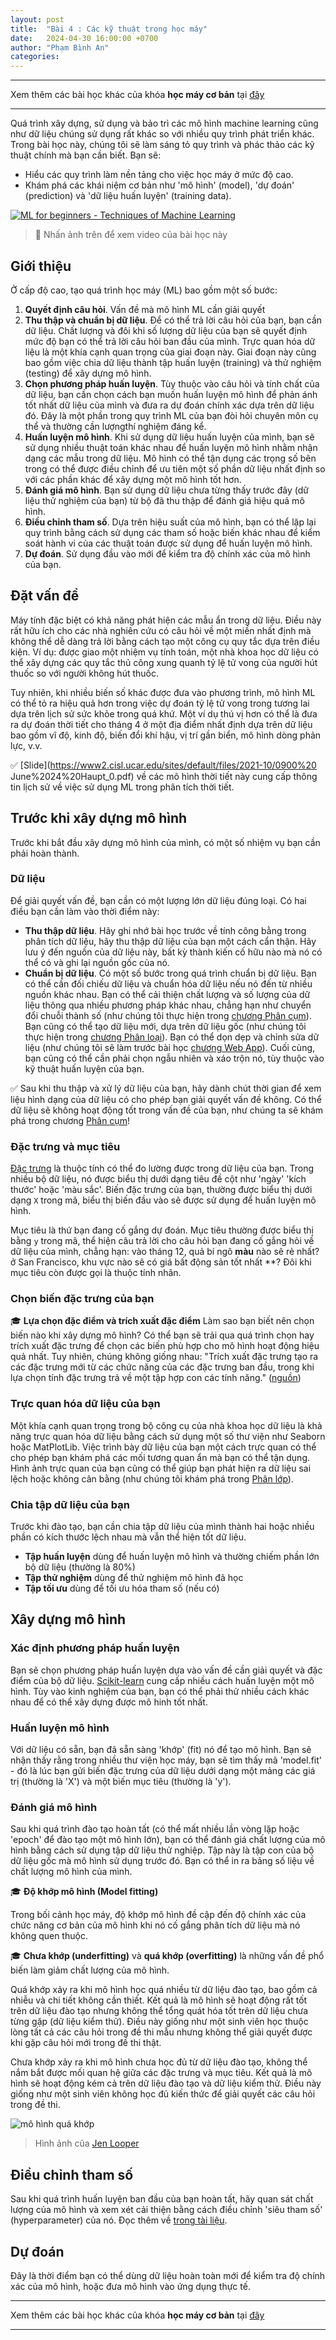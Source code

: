 ```yaml
---
layout: post
title:  "Bài 4 : Các kỹ thuật trong học máy"
date:   2024-04-30 16:00:00 +0700
author: "Phạm Bình An"
categories: 
---
```


---

Xem thêm các bài học khác của khóa **học máy cơ bản** tại [đây]({{site.url}}/2024/05/04/intro-to-regression.html)

---

Quá trình xây dựng, sử dụng và bảo trì các mô hình machine learning cũng như dữ liệu chúng sử dụng rất khác so với nhiều quy trình phát triển khác. Trong bài học này, chúng tôi sẽ làm sáng tỏ quy trình và phác thảo các kỹ thuật chính mà bạn cần biết. Bạn sẽ:

- Hiểu các quy trình làm nền tảng cho việc học máy ở mức độ cao.
- Khám phá các khái niệm cơ bản như 'mô hình' (model), 'dự đoán' (prediction) và 'dữ liệu huấn luyện' (training data).

[![ML for beginners - Techniques of Machine Learning](https://img.youtube.com/vi/4NGM0U2ZSHU/0.jpg)](https://youtu.be/4NGM0U2ZSHU "ML for beginners - Techniques of Machine Learning")

> 🎥 Nhấn ảnh trên để xem video của bài học này

## Giới thiệu

Ở cấp độ cao, tạo quá trình học máy (ML) bao gồm một số bước:

1. **Quyết định câu hỏi**. Vấn đề mà mô hình ML cần giải quyết
2. **Thu thập và chuẩn bị dữ liệu**. Để có thể trả lời câu hỏi của bạn, bạn cần dữ liệu. Chất lượng và đôi khi số lượng dữ liệu của bạn sẽ quyết định mức độ bạn có thể trả lời câu hỏi ban đầu của mình. Trực quan hóa dữ liệu là một khía cạnh quan trọng của giai đoạn này. Giai đoạn này cũng bao gồm việc chia dữ liệu thành tập huấn luyện (training) và thử nghiệm (testing) để xây dựng mô hình.
3. **Chọn phương pháp huấn luyện**. Tùy thuộc vào câu hỏi và tính chất của dữ liệu, bạn cần chọn cách bạn muốn huấn luyện mô hình để phản ánh tốt nhất dữ liệu của mình và đưa ra dự đoán chính xác dựa trên dữ liệu đó. Đây là một phần trong quy trình ML của bạn đòi hỏi chuyên môn cụ thể và thường cần lượngthí nghiệm đáng kể.
4. **Huấn luyện mô hình**. Khi sử dụng dữ liệu huấn luyện của mình, bạn sẽ sử dụng nhiều thuật toán khác nhau để huấn luyện mô hình nhằm nhận dạng các mẫu trong dữ liệu. Mô hình có thể tận dụng các trọng số bên trong có thể được điều chỉnh để ưu tiên một số phần dữ liệu nhất định so với các phần khác để xây dựng một mô hình tốt hơn.
5. **Đánh giá mô hình**. Bạn sử dụng dữ liệu chưa từng thấy trước đây (dữ liệu thử nghiệm của bạn) từ bộ đã thu thập để đánh giá hiệu quả mô hình.
6. **Điều chỉnh tham số**. Dựa trên hiệu suất của mô hình, bạn có thể lặp lại quy trình bằng cách sử dụng các tham số hoặc biến khác nhau để kiểm soát hành vi của các thuật toán được sử dụng để huấn luyện mô hình.
7. **Dự đoán**. Sử dụng đầu vào mới để kiểm tra độ chính xác của mô hình của bạn.

## Đặt vấn đề

Máy tính đặc biệt có khả năng phát hiện các mẫu ẩn trong dữ liệu. Điều này rất hữu ích cho các nhà nghiên cứu có câu hỏi về một miền nhất định mà không thể dễ dàng trả lời bằng cách tạo một công cụ quy tắc dựa trên điều kiện. Ví dụ: được giao một nhiệm vụ tính toán, một nhà khoa học dữ liệu có thể xây dựng các quy tắc thủ công xung quanh tỷ lệ tử vong của người hút thuốc so với người không hút thuốc.

Tuy nhiên, khi nhiều biến số khác được đưa vào phương trình, mô hình ML có thể tỏ ra hiệu quả hơn trong việc dự đoán tỷ lệ tử vong trong tương lai dựa trên lịch sử sức khỏe trong quá khứ. Một ví dụ thú vị hơn có thể là đưa ra dự đoán thời tiết cho tháng 4 ở một địa điểm nhất định dựa trên dữ liệu bao gồm vĩ độ, kinh độ, biến đổi khí hậu, vị trí gần biển, mô hình dòng phản lực, v.v.

✅ [Slide](https://www2.cisl.ucar.edu/sites/default/files/2021-10/0900%20 June%2024%20Haupt_0.pdf) về các mô hình thời tiết này cung cấp thông tin lịch sử về việc sử dụng ML trong phân tích thời tiết.

## Trước khi xây dựng mô hình

Trước khi bắt đầu xây dựng mô hình của mình, có một số nhiệm vụ bạn cần phải hoàn thành. 

### Dữ liệu

Để giải quyết vấn đề, bạn cần có một lượng lớn dữ liệu đúng loại. Có hai điều bạn cần làm vào thời điểm này:

- **Thu thập dữ liệu**. Hãy ghi nhớ bài học trước về tính công bằng trong phân tích dữ liệu, hãy thu thập dữ liệu của bạn một cách cẩn thận. Hãy lưu ý đến nguồn của dữ liệu này, bất kỳ thành kiến cố hữu nào mà nó có thể có và ghi lại nguồn gốc của nó.
- **Chuẩn bị dữ liệu**. Có một số bước trong quá trình chuẩn bị dữ liệu. Bạn có thể cần đối chiếu dữ liệu và chuẩn hóa dữ liệu nếu nó đến từ nhiều nguồn khác nhau. Bạn có thể cải thiện chất lượng và số lượng của dữ liệu thông qua nhiều phương pháp khác nhau, chẳng hạn như chuyển đổi chuỗi thành số (như chúng tôi thực hiện trong [chương Phân cụm](../../5-Clustering/1-Visualize/README.md)). Bạn cũng có thể tạo dữ liệu mới, dựa trên dữ liệu gốc (như chúng tôi thực hiện trong [chương Phân loại](../../4-Classification/1-Introduction/README.md)). Bạn có thể dọn dẹp và chỉnh sửa dữ liệu (như chúng tôi sẽ làm trước bài học [chương Web App](../../3-Web-App/README.md)). Cuối cùng, bạn cũng có thể cần phải chọn ngẫu nhiên và xáo trộn nó, tùy thuộc vào kỹ thuật huấn luyện của bạn.

✅ Sau khi thu thập và xử lý dữ liệu của bạn, hãy dành chút thời gian để xem liệu hình dạng của dữ liệu có cho phép bạn giải quyết vấn đề không. Có thể dữ liệu sẽ không hoạt động tốt trong vấn đề của bạn, như chúng ta sẽ khám phá trong chương [Phân cụm](../../5-Clustering/1-Visualize/README.md)!

### Đặc trưng và mục tiêu

[Đặc trưng](https://www.datasciencecentral.com/profiles/blogs/an-introduction-to-variable-and-feature-selection) là thuộc tính có thể đo lường được trong dữ liệu của bạn. Trong nhiều bộ dữ liệu, nó được biểu thị dưới dạng tiêu đề cột như 'ngày' 'kích thước' hoặc 'màu sắc'. Biến đặc trưng của bạn, thường được biểu thị dưới dạng `X` trong mã, biểu thị biến đầu vào sẽ được sử dụng để huấn luyện mô hình.

Mục tiêu là thứ bạn đang cố gắng dự đoán. Mục tiêu thường được biểu thị bằng `y` trong mã, thể hiện câu trả lời cho câu hỏi bạn đang cố gắng hỏi về dữ liệu của mình, chẳng hạn: vào tháng 12, quả bí ngô **màu** nào sẽ rẻ nhất? ở San Francisco, khu vực nào sẽ có giá bất động sản tốt nhất **? Đôi khi mục tiêu còn được gọi là thuộc tính nhãn.

### Chọn biến đặc trưng của bạn

🎓 **Lựa chọn đặc điểm và trích xuất đặc điểm** Làm sao bạn biết nên chọn biến nào khi xây dựng mô hình? Có thể bạn sẽ trải qua quá trình chọn hay trích xuất đặc trưng để chọn các biến phù hợp cho mô hình hoạt động hiệu quả nhất. Tuy nhiên, chúng không giống nhau: "Trích xuất đặc trưng tạo ra các đặc trưng mới từ các chức năng của các đặc trưng ban đầu, trong khi lựa chọn tính đặc trưng trả về một tập hợp con các tính năng." ([nguồn](https://wikipedia.org/wiki/Feature_selection))

### Trực quan hóa dữ liệu của bạn

Một khía cạnh quan trọng trong bộ công cụ của nhà khoa học dữ liệu là khả năng trực quan hóa dữ liệu bằng cách sử dụng một số thư viện như Seaborn hoặc MatPlotLib. Việc trình bày dữ liệu của bạn một cách trực quan có thể cho phép bạn khám phá các mối tương quan ẩn mà bạn có thể tận dụng. Hình ảnh trực quan của bạn cũng có thể giúp bạn phát hiện ra dữ liệu sai lệch hoặc không cân bằng (như chúng tôi khám phá trong [Phân lớp](../../4-Classification/2-Classifiers-1/README.md)).

### Chia tập dữ liệu của bạn

Trước khi đào tạo, bạn cần chia tập dữ liệu của mình thành hai hoặc nhiều phần có kích thước lệch nhau mà vẫn thể hiện tốt dữ liệu.

- **Tập huấn luyện** dùng để huấn luyện mô hình và thường chiếm phần lớn bộ dữ liệu (thường là 80%)
- **Tập thử nghiệm** dùng để thử nghiệm mô hình đã học
- **Tập tối ưu** dùng để tối ưu hóa tham số (nếu có)

## Xây dựng mô hình

### Xác định phương pháp huấn luyện

Bạn sẽ chọn phương pháp huấn luyện dựa vào vấn đề cần giải quyết và đặc điểm của bộ dữ liệu. [Scikit-learn](https://scikit-learn.org/stable/user_guide.html) cung cấp nhiều cách huấn luyện một mô hình. Tùy vào kinh nghiệm của bạn, bạn có thể phải thử nhiều cách khác nhau để có thể xây dựng được mô hinh tốt nhất. 

### Huấn luyện mô hình

Với dữ liệu có sẵn, bạn đã sẵn sàng 'khớp' (fit) nó để tạo mô hình. Bạn sẽ nhận thấy rằng trong nhiều thư viện học máy, bạn sẽ tìm thấy mã 'model.fit' - đó là lúc bạn gửi biến đặc trưng của dữ liệu dưới dạng một mảng các giá trị (thường là 'X') và một biến mục tiêu (thường là 'y').

### Đánh giá mô hình

Sau khi quá trình đào tạo hoàn tất (có thể mất nhiều lần vòng lặp hoặc 'epoch' để đào tạo một mô hình lớn), bạn có thể đánh giá chất lượng của mô hình bằng cách sử dụng tập dữ liệu thử nghiệp. Tập này là tập con của bộ dữ liệu gốc mà mô hình sử dụng trước đó. Bạn có thể in ra bảng số liệu về chất lượng mô hình của mình.

🎓 **Độ khớp mô hình (Model fitting)**

Trong bối cảnh học máy, độ khớp mô hình đề cập đến độ chính xác của chức năng cơ bản của mô hình khi nó cố gắng phân tích dữ liệu mà nó không quen thuộc.

🎓 **Chưa khớp (underfitting)** và **quá khớp (overfitting)** là những vấn đề phổ biến làm giảm chất lượng của mô hình.

Quá khớp xảy ra khi mô hình học quá nhiều từ dữ liệu đào tạo, bao gồm cả nhiễu và chi tiết không cần thiết. Kết quả là mô hình sẽ hoạt động rất tốt trên dữ liệu đào tạo nhưng không thể tổng quát hóa tốt trên dữ liệu chưa từng gặp (dữ liệu kiểm thử). Điều này giống như một sinh viên học thuộc lòng tất cả các câu hỏi trong đề thi mẫu nhưng không thể giải quyết được khi gặp câu hỏi mới trong đề thi thật.

Chưa khớp xảy ra khi mô hình chưa học đủ từ dữ liệu đào tạo, không thể nắm bắt được mối quan hệ giữa các đặc trưng và mục tiêu. Kết quả là mô hình sẽ hoạt động kém cả trên dữ liệu đào tạo và dữ liệu kiểm thử. Điều này giống như một sinh viên không học đủ kiến thức để giải quyết các câu hỏi trong đề thi. 

![mô hình quá khớp]({{site.url}}/assets/images/classic-ML-course/overfitting.png)
> Hình ảnh của [Jen Looper](https://twitter.com/jenlooper)

## Điều chỉnh tham số

Sau khi quá trình huấn luyện ban đầu của bạn hoàn tất, hãy quan sát chất lượng của mô hình và xem xét cải thiện bằng cách điều chỉnh 'siêu tham số' (hyperparameter) của nó. Đọc thêm về [trong tài liệu](https://docs.microsoft.com/en-us/azure/machine-learning/how-to-tune-hyperparameters?WT.mc_id=academic-77952-leestott).

## Dự đoán

Đây là thời điểm bạn có thể dùng dữ liệu hoàn toàn mới để kiểm tra độ chính xác của mô hình, hoặc đưa mô hình vào ứng dụng thực tế. 

---

Xem thêm các bài học khác của khóa **học máy cơ bản** tại [đây]({{site.url}}/2024/05/04/intro-to-regression.html)

---

